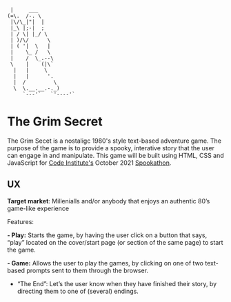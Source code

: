 
     |     ___
    (=\.  /-. \
     |\/\_|"|  |
     |_\ |;-|  ;
     | / \| |_/ \
     | )/\/      \
     | ( '|  \   |
     |    \_ /   \
     |    /  \_.--\
     \    |    (|\`
      |   |     \
      |   |      '.
      |  /         \
      \  \.__.__.-._)
         `---'`   `'----'`

# The Grim Secret

The Grim Secet is a nostaligc 1980's style text-based adventure game. The purpose of the game is to provide a spooky, interative story that the user can engage in and manipulate. This game will be built using HTML, CSS and JavaScript for [Code Institute's](https://codeinstitute.net/) October 2021 [Spookathon](https://hackathon.codeinstitute.net/hackathon/12/).
                      
## UX

**Target market**: Millenialls and/or anybody that enjoys an authentic 80’s game-like experience

Features:

**- Play:** Starts the game, by having the user click on a button that says, “play” located on the cover/start page (or section of the same page) to start the game.

**- Game:** Allows the user to play the games, by clicking on one of two text-based prompts sent to them through the browser.

- “The End”: Let’s the user know when they have finished their story, by directing them to one of (several) endings.
